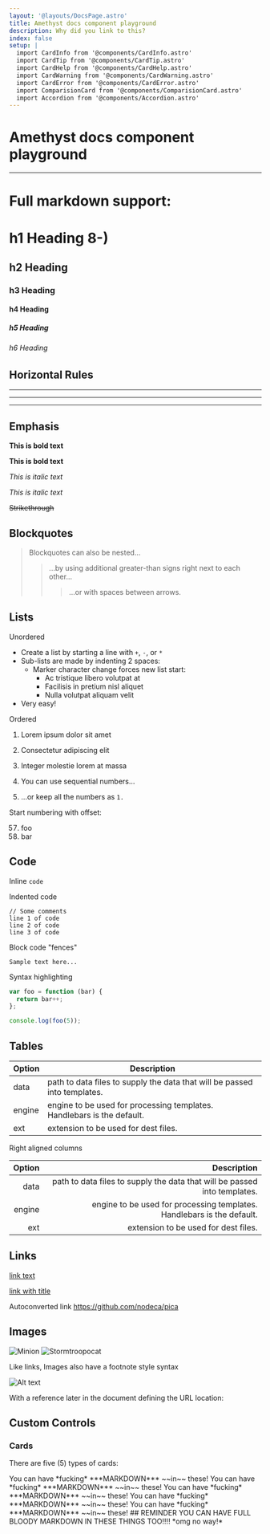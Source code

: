 ```yaml
---
layout: '@layouts/DocsPage.astro'
title: Amethyst docs component playground
description: Why did you link to this?
index: false
setup: | 
  import CardInfo from '@components/CardInfo.astro'
  import CardTip from '@components/CardTip.astro'
  import CardHelp from '@components/CardHelp.astro'
  import CardWarning from '@components/CardWarning.astro'
  import CardError from '@components/CardError.astro'
  import ComparisionCard from '@components/ComparisionCard.astro'
  import Accordion from '@components/Accordion.astro'
---
```


# Amethyst docs component playground

----

# Full markdown support:


# h1 Heading 8-)
## h2 Heading
### h3 Heading
#### h4 Heading
##### h5 Heading
###### h6 Heading


## Horizontal Rules

___

---

***


## Emphasis

**This is bold text**

__This is bold text__

*This is italic text*

_This is italic text_

~~Strikethrough~~


## Blockquotes


> Blockquotes can also be nested...
>> ...by using additional greater-than signs right next to each other...
> > > ...or with spaces between arrows.


## Lists

Unordered

+ Create a list by starting a line with `+`, `-`, or `*`
+ Sub-lists are made by indenting 2 spaces:
  - Marker character change forces new list start:
    * Ac tristique libero volutpat at
    + Facilisis in pretium nisl aliquet
    - Nulla volutpat aliquam velit
+ Very easy!

Ordered

1. Lorem ipsum dolor sit amet
2. Consectetur adipiscing elit
3. Integer molestie lorem at massa


1. You can use sequential numbers...
1. ...or keep all the numbers as `1.`

Start numbering with offset:

57. foo
1. bar


## Code

Inline `code`

Indented code

    // Some comments
    line 1 of code
    line 2 of code
    line 3 of code


Block code "fences"

```
Sample text here...
```

Syntax highlighting

``` js
var foo = function (bar) {
  return bar++;
};

console.log(foo(5));
```

## Tables

| Option | Description |
| ------ | ----------- |
| data   | path to data files to supply the data that will be passed into templates. |
| engine | engine to be used for processing templates. Handlebars is the default. |
| ext    | extension to be used for dest files. |

Right aligned columns

| Option | Description |
| ------:| -----------:|
| data   | path to data files to supply the data that will be passed into templates. |
| engine | engine to be used for processing templates. Handlebars is the default. |
| ext    | extension to be used for dest files. |

## Links

[link text](http://dev.nodeca.com)

[link with title](http://nodeca.github.io/pica/demo/ "title text!")

Autoconverted link https://github.com/nodeca/pica 

## Images

![Minion](https://octodex.github.com/images/minion.png)
![Stormtroopocat](https://octodex.github.com/images/stormtroopocat.jpg "The Stormtroopocat")

Like links, Images also have a footnote style syntax

![Alt text][id]

With a reference later in the document defining the URL location:

[id]: https://octodex.github.com/images/dojocat.jpg  "The Dojocat"


## Custom Controls

### Cards

There are five (5) types of cards:

<CardInfo title="Info Card">
You can have *fucking* ***MARKDOWN*** ~~in~~ these!
</CardInfo>

<CardTip title="Tip Card">
You can have *fucking* ***MARKDOWN*** ~~in~~ these!
</CardTip>

<CardHelp title="Help Card">
You can have *fucking* ***MARKDOWN*** ~~in~~ these!
</CardHelp>

<CardWarning title="Warning Card">
You can have *fucking* ***MARKDOWN*** ~~in~~ these!
</CardWarning>

<CardError title="Error Card">
You can have *fucking* ***MARKDOWN*** ~~in~~ these!
</CardError>

<Accordion title="We have accordions too!">
## REMINDER YOU CAN HAVE FULL BLOODY MARKDOWN IN THESE THINGS TOO!!!!
*omg no way!*
</Accordion>

<ComparisionCard beforeSrc="/shared/img/toon-off.png" beforeTxt="Realistic Lighting" afterSrc="/shared/img/toon-on.png" afterTxt="Toon Lighting"/>